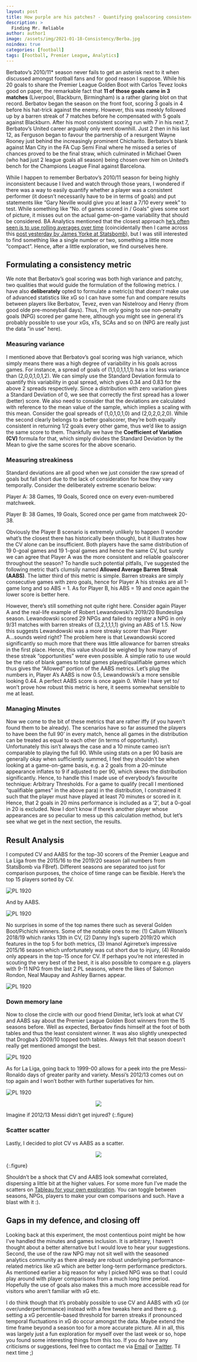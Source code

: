 ```yaml
---
layout: post
title: How purple are his patches? - Quantifying goalscoring consistency in Football
description: >
  Finding Mr. Reliable
author: author1
image: /assets/img/2021-01-18-Consistency/Berba.jpg
noindex: true
categories: [football]
tags: [Football, Premier League, Analytics]
---
```


Berbatov’s 2010/11* season never fails to get an asterisk next to it when discussed amongst football fans and for good reason I suppose. 
While his 20 goals to share the Premier League Golden Boot with Carlos Tevez looks good on paper, the remarkable fact that **11 of those goals came in 3 matches** 
(Liverpool, Blackburn, Birmingham) is a rather glaring blot on that record. Berbatov began the season on the front foot, scoring 3 goals 
in 4 before his hat-trick against the enemy. However, this was meekly followed up by a barren streak of 7 matches before he compensated with 5 goals against Blackburn. 
After his most consistent scoring run with 7 in his next 7, Berbatov’s United career arguably only went downhill. Just 2 then in his last 12, as Ferguson began to 
favour the partnership of a resurgent Wayne Rooney just behind the increasingly prominent Chicharito. Berbatov’s blank against Man City in the FA Cup Semi Final where he missed 
a series of chances proved to be the final straw, which culminated in Michael Owen (who had just 2 league goals all season) being chosen over him on United’s bench for the 
Champions League Final against Barcelona.


While I happen to remember Berbatov’s 2010/11 season for being highly inconsistent because I lived and watch through those years, I wondered if there was a way to easily quantify whether a player was a consistent performer (it doesn’t necessarily have to be in terms of goals) and put statements like “Gary Neville would give you at least a 7/10 every week” 
to test. While something like “No. of games scored in / Goals” gives some sort of picture, it misses out on the actual game-on-game variability that should be considered. 
BA Analytics mentioned that the closest approach [he’s often seen is to use rolling averages over time](https://twitter.com/Blades_analytic/status/1348544608633032704) (coincidentally then I came across 
this [post yesterday by James Yorke at Statsbomb](https://twitter.com/jair1970/status/1350154256721072132)), but I was still interested to find something like a single number or two, something a little more “compact”. Hence, after a little exploration, we find ourselves 
here. 

## Formulating a consistency metric 

We note that Berbatov’s goal scoring was both high variance and patchy, two qualities that would guide the formulation of the following metrics. I have also **deliberately** opted to 
formulate a metric(s) that *doesn’t* make use of advanced statistics like xG so I can have some fun and compare results between players like Berbatov, Tevez, even van Nistelrooy 
and Henry (from good olde pre-moneyball days). Thus, I’m only going to use non-penalty goals (NPG) scored per game here, although you might see in general it’s probably 
possible to use your xGs, xTs, SCAs and so on (NPG are really just the data “in use” here). 

### Measuring variance

I mentioned above that Berbatov’s goal scoring was high variance, which simply means there was a high degree of variability in his goals across games. For instance, a spread of
goals of (1,1,0,1,1,1,1) has a lot less variance than (2,0,0,1,0,1,2). We can simply use the Standard Deviation formula to quantify this variability in goal spread, which 
gives 0.34 and 0.83 for the above 2 spreads respectively. Since a distribution with zero variation gives a Standard Deviation of 0, we see that correctly the first spread has 
a lower (better) score. We also need to consider that the deviations are calculated with reference to the mean value of the sample, which implies a scaling with this mean. 
Consider the goal spreads of (1,0,1,0,1,0) and (2,0,2,0,2,0). While the second clearly belongs to a better goalscorer, they’re both equally consistent in returning 1/2  goals 
every other game, thus we’d like to assign the same score to them. Thankfully we have the **Coefficient of Variation (CV)** formula for that, which simply divides the Standard 
Deviation by the Mean to give the same scores for the above scenario. 

### Measuring streakiness

Standard deviations are all good when we just consider the raw spread of goals but fall short due to the lack of consideration for how they vary temporally. Consider the 
deliberately extreme scenario below: 

Player A: 38 Games, 19 Goals, Scored once on every even-numbered matchweek. 

Player B: 38 Games, 19 Goals, Scored once per game from matchweek 20-38. 

Obviously the Player B scenario is extremely unlikely to happen (I wonder what’s the closest there has historically been though), but it illustrates how the CV alone can be 
insufficient. Both players have the same distribution of 19 0-goal games and 19 1-goal games and hence the same CV, but surely we can agree that Player A was the more 
consistent and reliable goalscorer throughout the season? To handle such potential pitfalls, I’ve suggested the following metric that’s clumsily named **Allowed Average Barren 
Streak (AABS)**. The latter third of this metric is simple. Barren streaks are simply consecutive games with zero goals, hence for Player A his streaks are all 1-game long and 
so ABS = 1. As for Player B, his ABS = 19 and once again the lower score is better here. 

However, there’s still something not quite right here. Consider again Player A and the real-life example of Robert Lewandowski’s 2019/20 Bundesliga season. Lewandowski scored 
29 NPGs and failed to register a NPG in only 9/31 matches with barren streaks of (3,2,1,1,1,1) giving an ABS of 1.5. Now this suggests Lewandowski was a more streaky scorer 
than Player A...sounds weird right? The problem here is that Lewandowski scored significantly so much more that there was little allowance for barren streaks in the first 
place. Hence, this value should be weighed by how many of these streak “opportunities” were even possible. A simple ratio to use would be the ratio of blank games to total 
games played/qualifiable games which thus gives the “Allowed” portion of the AABS metrics. Let’s plug the numbers in, Player A’s AABS is now 0.5, Lewandowski’s a more sensible 
looking 0.44. A perfect AABS score is once again 0. While I have yet to/ won’t prove how robust this metric is here, it seems somewhat sensible to me at least. 

### Managing Minutes

Now we come to the bit of these metrics that are rather iffy (if you haven’t found them to be already). The scenarios have so far assumed the players to have been the full 90’ 
in every match, hence all games in the distribution can be treated as equal to each other (in terms of opportunity). Unfortunately this isn’t always the case and a 10 minute 
cameo isn’t comparable to playing the full 90. While using stats on a per 90 basis are generally okay when sufficiently summed, I feel they shouldn’t be when looking at a
game-on-game basis, e.g. a 2 goals from a 20-minute appearance inflates to 9 if adjusted to per 90, which skews the distribution significantly. Hence, to handle this I made 
use of everybody’s favourite technique: Arbitrary Thresholds. For a game to qualify (recall I mentioned “qualifiable games” in the above para) in the distribution, I 
constrained it such that the player must have played at least 70 minutes or scored in it. Hence, that 2 goals in 20 mins performance is included as a ‘2’, but a 0-goal in 
20 is excluded. Now I don’t know if there’s another player whose appearances are so peculiar to mess up this calculation method, but let’s see what we get in the next section, 
the results. 

## Result Analysis

I computed CV and AABS for the top-30 scorers of the Premier League and La Liga from the 2015/16 to the 2019/20 season (all numbers from StatsBomb via FBref). Different seasons
are separated too just for comparison purposes, the choice of time range can be flexible. Here’s the top 15 players sorted by CV. 

![PL 1920](/assets/img/2021-01-18-Consistency/CVs.png)

And by AABS. 

![PL 1920](/assets/img/2021-01-18-Consistency/AABS.png)

No surprises in some of the top names there such as several Golden Boot/Pichichi winners. Some of the notable ones to me: (1) Callum Wilson’s 2018/19 which ranks 13th in CV, 
(2) Danny Ing’s superb 2019/20 which features in the top 5 for both metrics, (3) Imanol Agirretxe’s impressive 2015/16 season which unfortunately was cut short due to injury, 
(4) Ronaldo only appears in the top-15 once for CV. If perhaps you’re not interested in scouting the very best of the best, it is also possible to compare e.g. players with 
9-11 NPG from the last 2 PL seasons, where the likes of Salomon Rondon, Neal Maupay and Ashley Barnes appear. 

![PL 1920](/assets/img/2021-01-18-Consistency/PL_1516_mid_tables.png)

### Down memory lane

Now to close the circle with our good friend Dimitar, let’s look at what CV and AABS say about the Premier League Golden Boot winners from the 15 seasons before. Well as 
expected, Berbatov finds himself at the foot of both tables and thus the least consistent winner. It was also slightly unexpected that Drogba’s 2009/10 topped both tables. 
Always felt that season doesn’t really get mentioned amongst the best.

![PL 1920](/assets/img/2021-01-18-Consistency/PL_GB.png)

As for La Liga, going back to 1999-00 allows for a peek into the pre Messi-Ronaldo days of greater parity and variety. Messi’s 2012/13 comes out on top again and I won’t 
bother with further superlatives for him.

![PL 1920](/assets/img/2021-01-18-Consistency/LaLiga_GB.png)

<p align="center">
  <img src="/assets/img/2021-01-18-Consistency/messi.jpg">
</p>
Imagine if 2012/13 Messi didn’t get injured?
{:.figure}

### Scatter scatter 

Lastly, I decided to plot CV vs AABS as a scatter. 

<p align="center">
  <img src="/assets/img/2021-01-18-Consistency/Tableau.png">
</p>
{:.figure}

Shouldn’t be a shock that CV and AABS look somewhat correlated, dispersing a little bit at the higher values. For some more 
fun I’ve made the scatters on [Tableau for your own exploration](https://public.tableau.com/profile/gerald.lim3378#!/). You can toggle between seasons, NPGs, players to make 
your own comparisons and such. Have a blast with it :). 


## Gaps in my defence, and closing off

Looking back at this experiment, the most contentious point might be how I’ve handled the minutes and games inclusion. It is arbitrary, I haven’t thought about a better 
alternative but I would love to hear your suggestions. Second, the use of the raw NPG may not sit well with the seasoned analytics community as there already are robust 
underlying performance-related metrics like xG which are better long-term performance predictors. As mentioned earlier a big reason for why I picked NPG was so that I could 
play around with player comparisons from a much long time period. Hopefully the use of goals also makes this a much more accessible read for visitors who aren’t familiar with 
xG etc.  

I do think though that it’s probably possible to use CV and AABS with xG (or over/underperformance) instead with a few tweaks here and there e.g. setting a xG percentile-based 
threshold for barren streaks if pronounced temporal fluctuations in xG do occur amongst the data. Maybe extend the time frame beyond a season too for a more accurate picture. 
All in all, this was largely just a fun exploration for myself over the last week or so, hope you found some interesting things from this too. If you do have any criticisms 
or suggestions, feel free to contact me via [Email](mailto:lgjg1994@gmail.com) or [Twitter](https://twitter.com/dlareg49). Til next time ;) 



